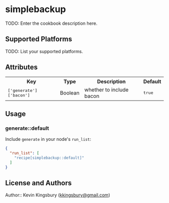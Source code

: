 # simplebackup

TODO: Enter the cookbook description here.

## Supported Platforms

TODO: List your supported platforms.

## Attributes

<table>
  <tr>
    <th>Key</th>
    <th>Type</th>
    <th>Description</th>
    <th>Default</th>
  </tr>
  <tr>
    <td><tt>['generate']['bacon']</tt></td>
    <td>Boolean</td>
    <td>whether to include bacon</td>
    <td><tt>true</tt></td>
  </tr>
</table>

## Usage

### generate::default

Include `generate` in your node's `run_list`:

```json
{
  "run_list": [
    "recipe[simplebackup::default]"
  ]
}
```

## License and Authors

Author:: Kevin Kingsbury  (<kkingsbury@gmail.com>)

